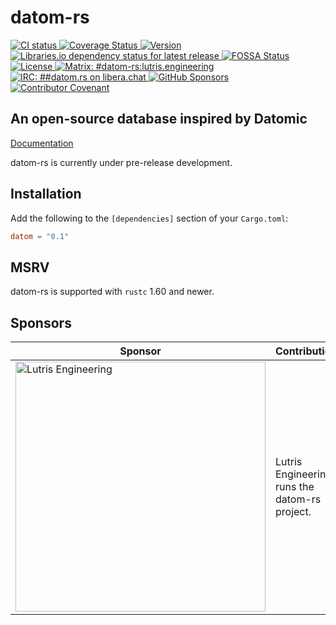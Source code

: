 <!-- SPDX-FileCopyrightText: 2021 Lutris Engineering, Inc -->
<!-- SPDX-License-Identifier: BlueOak-1.0.0 OR BSD-2-Clause-Patent -->
<!-- SPDX-FileContributor: Piper McCorkle <piper@lutris.engineering> -->

# datom-rs

<a href="https://github.com/LutrisEng/datom-rs/actions">
    <img src="https://img.shields.io/github/workflow/status/LutrisEng/datom-rs/CI"
        alt="CI status" />
</a>
<a href="https://coveralls.io/github/LutrisEng/datom-rs?branch=main">
    <img src="https://img.shields.io/coveralls/github/LutrisEng/datom-rs" alt="Coverage Status" />
</a>
<a href="https://crates.io/crates/datom">
    <img src="https://img.shields.io/crates/v/datom" alt="Version" />
</a>
<a href="https://libraries.io/cargo/datom">
    <img src="https://img.shields.io/librariesio/release/cargo/datom"
        alt="Libraries.io dependency status for latest release" />
</a>
<a href="https://app.fossa.com/projects/git%2Bgithub.com%2FLutrisEng%2Fdatom-rs?ref=badge_shield">
    <img src="https://app.fossa.com/api/projects/git%2Bgithub.com%2FLutrisEng%2Fdatom-rs.svg?type=shield"
        alt="FOSSA Status">
</a>
<a href="https://blueoakcouncil.org/license/1.0.0">
    <img src="https://img.shields.io/badge/license-BlueOak%2FBSD-blue.svg" alt="License" />
</a>
<a href="https://matrix.to/#/#datom-rs:lutris.engineering">
    <img src="https://img.shields.io/badge/chat-%23datom--rs%3Alutris.engineering-informational"
        alt="Matrix: #datom-rs:lutris.engineering" />
</a>
<a href="https://web.libera.chat/?channel=##datom-rs">
    <img src="https://img.shields.io/badge/libera.chat-%23%23datom--rs-informational"
        alt="IRC: ##datom.rs on libera.chat" />
</a>
<a href="https://github.com/sponsors/LutrisEng">
    <img src="https://img.shields.io/github/sponsors/LutrisEng" alt="GitHub Sponsors" />
</a>
<a href="https://github.com/LutrisEng/datom-rs/blob/main/CODE_OF_CONDUCT.md">
    <img src="https://img.shields.io/badge/Contributor%20Covenant-2.1-4baaaa.svg"
        alt="Contributor Covenant" />
</a>

## An open-source database inspired by Datomic

[Documentation](https://os.lutris.engineering/datom-rs/datom)

datom-rs is currently under pre-release development.

## Installation

Add the following to the `[dependencies]` section of your `Cargo.toml`:

```toml
datom = "0.1"
```

## MSRV

datom-rs is supported with `rustc` 1.60 and newer.

## Sponsors

<table class="pure-table pure-table-horizontal">
    <thead>
        <tr>
            <th>Sponsor</th>
            <th>Contribution</th>
        </tr>
    </thead>
    <tbody>
        <tr>
            <td>
                <a href="https://lutris.engineering/?utm_source=lutrisengineering&utm_medium=github&utm_campaign=datom-rs"
                    title="Lutris Engineering, Inc">
                    <img alt="Lutris Engineering"
                        src="https://user-images.githubusercontent.com/1830959/129986000-d00e9309-a657-40a0-8cf4-518a5cd7dfae.png"
                        width="400" />
                </a>
            </td>
            <td>Lutris Engineering runs the datom-rs project.</td>
        </tr>
    </tbody>
</table>
